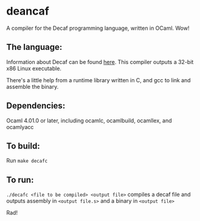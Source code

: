 # deancaf
A compiler for the Decaf programming language, written in OCaml. Wow!

## The language:
Information about Decaf can be found [here](http://cs.brown.edu/courses/csci1260/).
This compiler outputs a 32-bit x86 Linux executable.

There's a little help from a runtime library written in C, and gcc to link and assemble the binary.

## Dependencies:
Ocaml 4.01.0 or later, including ocamlc, ocamlbuild, ocamllex, and ocamlyacc

## To build:
Run `make decafc`

## To run:

`./decafc <file to be compiled> <output file>` compiles a decaf file and outputs assembly in `<output file.s>` and a binary in `<output file>`

Rad!

